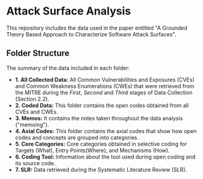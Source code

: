 # Attack Surface Analysis
This repository includes the data used in the paper entitled "A Grounded Theory Based Approach to Characterize Software Attack Surfaces".

## Folder Structure
The summary of the data included in each folder: 
- **1. All Collected Data:** All Common Vulnerabilities and Exposures (CVEs) and Common Weakness Enumerations (CWEs) that were retrieved from the MITRE during the *First*,  *Second* and *Third* stages of Data Collection (Section 2.2).
- **2. Coded Data:** This folder contains the open codes obtained from all CVEs and CWEs.
- **3. Memos:** It contains the notes taken throughout the data analysis ("memoing").
- **4. Axial Codes:** This folder contains the axial codes that show how open codes and concepts are grouped into categories.
- **5. Core Categories:** Core categories obtained in selective coding for Targets (What), Entry Points(Where), and Mechanisms (How).
- **6. Coding Tool:** Information about the tool used during open coding and its source code.
- **7. SLR:** Data retrieved during the Systematic Literature Review (SLR).
